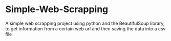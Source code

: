# Simple-Web-Scrapping
A simple web scrapping project using python and the BeautifulSoup library, to get information from a certain web url and then saving the data into a csv file
